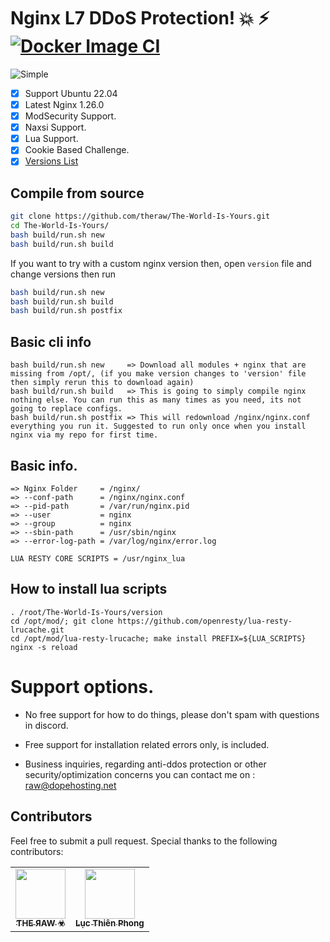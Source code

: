 # Nginx L7 DDoS Protection! :boom: :zap: [![Docker Image CI](https://github.com/theraw/The-World-Is-Yours/workflows/BobTheBuilder/badge.svg?branch=master)](https://github.com/theraw/The-World-Is-Yours/actions/workflows/docker-image.yml)

![Simple](https://c.tenor.com/uYqsM9uIyuYAAAAC/simple-easy.gif)

- [x] Support Ubuntu 22.04
- [x] Latest Nginx 1.26.0
- [x] ModSecurity Support.
- [x] Naxsi Support.
- [x] Lua Support.
- [x] Cookie Based Challenge.
- [x] [Versions List](https://github.com/theraw/The-World-Is-Yours/blob/master/version)

## Compile from source
```bash
git clone https://github.com/theraw/The-World-Is-Yours.git
cd The-World-Is-Yours/
bash build/run.sh new
bash build/run.sh build
```

If you want to try with a custom nginx version then, open `version` file and change versions then run
```bash
bash build/run.sh new
bash build/run.sh build
bash build/run.sh postfix
```
## Basic cli info
```
bash build/run.sh new     => Download all modules + nginx that are missing from /opt/, (if you make version changes to 'version' file then simply rerun this to download again)
bash build/run.sh build   => This is going to simply compile nginx nothing else. You can run this as many times as you need, its not going to replace configs. 
bash build/run.sh postfix => This will redownload /nginx/nginx.conf everything you run it. Suggested to run only once when you install nginx via my repo for first time.
```


## Basic info.

```
=> Nginx Folder     = /nginx/
=> --conf-path      = /nginx/nginx.conf
=> --pid-path       = /var/run/nginx.pid 
=> --user           = nginx 
=> --group          = nginx
=> --sbin-path      = /usr/sbin/nginx
=> --error-log-path = /var/log/nginx/error.log

LUA RESTY CORE SCRIPTS = /usr/nginx_lua
```

## How to install lua scripts 
```
. /root/The-World-Is-Yours/version
cd /opt/mod/; git clone https://github.com/openresty/lua-resty-lrucache.git
cd /opt/mod/lua-resty-lrucache; make install PREFIX=${LUA_SCRIPTS}
nginx -s reload
```

# Support options.

- No free support for how to do things, please don't spam with questions in discord.
- Free support for installation related errors only, is included.

- Business inquiries, regarding anti-ddos protection or other security/optimization concerns you can contact me on : raw@dopehosting.net


## Contributors

Feel free to submit a pull request.
Special thanks to the following contributors:

<!-- prettier-ignore-start -->
<!-- markdownlint-disable -->
<table>
	<tr>
		<td align="center">
			<a href="https://github.com/theraw">
				<img src="https://avatars.githubusercontent.com/u/32969774?v=4" width="80" alt=""/>
				<br /><sub><b>ƬHE ЯAW ☣</b></sub>
			</a>
		</td>
		<td align="center">
			<a href="https://github.com/lucthienphong1120">
				<img src="https://avatars.githubusercontent.com/u/90561566?v=4" width="80" alt=""/>
				<br /><sub><b>Lục Thiên Phong</b></sub>
			</a>
		</td>
	</tr>
</table>

